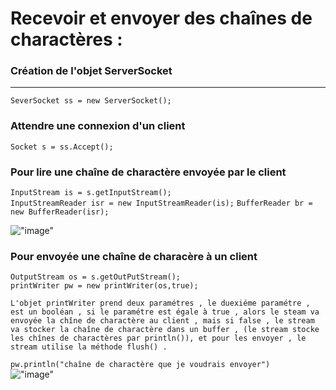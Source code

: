 # Recevoir et envoyer des chaînes de charactères :  
### Création de l'objet ServerSocket  
----  
`SeverSocket ss = new ServerSocket();` 
### Attendre une connexion d'un client   
`Socket s = ss.Accept();` 
### Pour lire une chaîne de charactère envoyée par le client  
`InputStream is = s.getInputStream();`  
`InputStreamReader isr = new InputStreamReader(is);`
`BufferReader br = new BufferReader(isr);`

!["image"](/Octet%20N%C2%B01.png)  
 ### Pour envoyée une chaîne de characère à un client  
 `OutputStream os = s.getOutPutStream();`  
 `printWriter pw = new printWriter(os,true);`  
    
    L'objet printWriter prend deux paramétres , le duexiéme paramétre , est un booléan , si le paramétre est égale à true , alors le steam va envoyée la chîne de charactère au client , mais si false , le stream va stocker la chaîne de charactère dans un buffer , (le stream stocke les chînes de charactères par println()), et pour les envoyer , le stream utilise la méthode flush() . 
 `pw.println("chaîne de charactère que je voudrais envoyer")`  
 !["image"](/Octet%20N%C2%B01%20(1).png)





